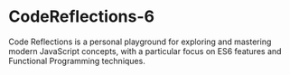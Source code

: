 # CodeReflections-6
Code Reflections is a personal playground for exploring and mastering modern JavaScript concepts, with a particular focus on ES6 features and Functional Programming techniques.
